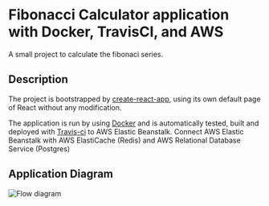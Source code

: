 # Fibonacci Calculator application with Docker, TravisCI, and AWS

A small project to calculate the fibonaci series.

## Description

The project is bootstrapped by [create-react-app](https://github.com/facebook/create-react-app), using its own default page of React without any modification.

The application is run by using [Docker](https://www.docker.com/) and is automatically tested, built and deployed with [Travis-ci](https://travis-ci.org) to AWS Elastic Beanstalk. Connect AWS Elastic Beanstalk with AWS ElastiCache (Redis) and AWS Relational Database Service (Postgres)

## Application Diagram

![Flow diagram](https://lh3.googleusercontent.com/TLx1NTUz9If6YlNt2DF7Rvz-42JtvgENdyGHarOfsg9reDK7jvpne3SQHIQk3ZBUCjCnZXBmguGFQnB8szjsmI_hXIfq6vb1tW0xgqD6ssyxnA5AWAQr4rOiYKcI--un7jOCXD9g2s31PJIyLpVQsswIc0kkzhQ0L2X7zBAdURAD3zJIjGCzYkFDbA6gQ4O-fXYWgzgzSjPV9-aPtMIGkC0KtSwkksv91fgcJ2V_deOBeStEkLoKdKvKETs-99XvzOvhV2cg0jLqOXaJzbFIdSOrda1brfSzJu6HLPRXCCFiSco51jHdCDn8aatRmh-oIzfOK7ttHbskBMx46giUJlwwRvvI1Icp8Oyqkw3kNMJIxGhS3jDKtiVSl99YO9qxa8nSOeuXIM0-Jgkg9ka9DSZIIliwenz_0fClgAIaEltHA10ZOLxbr90cOmKjp2r3coEOp1bp8RlG4yOU9bym6MBni2N0G44MFSwbhq_IFUbum620AV3CM8Iop9w8M2MmWUj-EgbEBzY-fltGtDkCdjgdrCtTKzOJUMR6aVaXfJuWjvqpR91FQz8z__dCfesrpVCFQ13hLgz2EpkBSxzzus0eNXIcp_ZgdvOQbaZAUT9zjaJh98IRwY9g_av44CAA8P5x5N0rAvfkZyLH5c4X2hATLYI0aMk=w1162-h706-no)